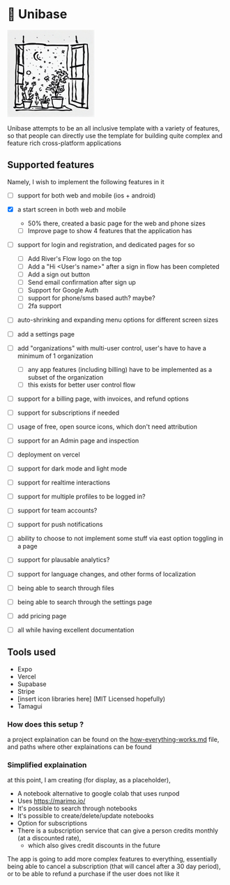 # 🏡 Unibase

<img src="readme-files/flowerpots.jpg" alt="flowers in a flowerpot next to a window" width="200" height="200">

<br>

Unibase attempts to be an all inclusive template with a variety of features, so that people can directly use the template for building quite complex and feature rich cross-platform applications

## Supported features

Namely, I wish to implement the following features in it

- [ ] support for both web and mobile (ios + android)
- [x] a start screen in both web and mobile
  - 50% there, created a basic page for the web and phone sizes
  - [ ] Improve page to show 4 features that the application has

- [ ] support for login and registration, and dedicated pages for so
  - [ ] Add River's Flow logo on the top
  - [ ] Add a "Hi \<User's name\>" after a sign in flow has been completed
  - [ ] Add a sign out button
  - [ ] Send email confirmation after sign up
  - [ ] Support for Google Auth
  - [ ] support for phone/sms based auth? maybe?
  - [ ] 2fa support
- [ ] auto-shrinking and expanding menu options for different screen sizes

- [ ] add a settings page
- [ ] add "organizations" with multi-user control, user's have to have a minimum of 1 organization
  - [ ] any app features (including billing) have to be implemented as a subset of the organization
  - [ ] this exists for better user control flow
  
- [ ] support for a billing page, with invoices, and refund options
- [ ] support for subscriptions if needed
- [ ] usage of free, open source icons, which don't need attribution
- [ ] support for an Admin page and inspection
- [ ] deployment on vercel
- [ ] support for dark mode and light mode
- [ ] support for realtime interactions
- [ ] support for multiple profiles to be logged in?
- [ ] support for team accounts?
- [ ] support for push notifications
- [ ] ability to choose to not implement some stuff via east option toggling in a page
- [ ] support for plausable analytics?
- [ ] support for language changes, and other forms of localization
- [ ] being able to search through files
- [ ] being able to search through the settings page
- [ ] add pricing page
- [ ] all while having excellent documentation

## Tools used
- Expo
- Vercel
- Supabase
- Stripe
- [insert icon libraries here] (MIT Licensed hopefully)
- Tamagui

### How does this setup ?

a project explaination can be found on the [how-everything-works.md](./how-everything-works.md) file, and paths where other explainations can be found

### Simplified explaination

at this point, I am creating (for display, as a placeholder), 
- A notebook alternative to google colab that uses runpod
- Uses https://marimo.io/
- It's possible to search through notebooks
- It's possible to create/delete/update notebooks
- Option for subscriptions
- There is a subscription service that can give a person credits monthly (at a discounted rate), 
  - which also gives credit discounts in the future

The app is going to add more complex features to everything, essentially being able to cancel a subscription (that will cancel after a 30 day period), or to be able to refund a purchase if the user does not like it